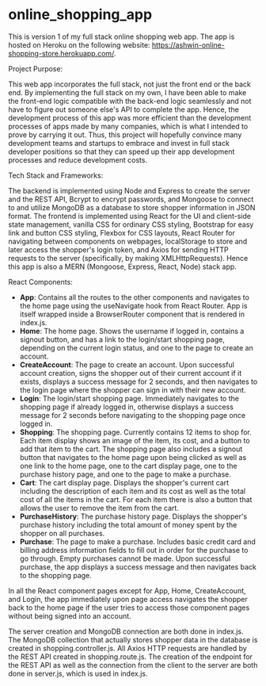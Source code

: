 # online_shopping_app
This is version 1 of my full stack online shopping web app. The app is hosted on Heroku on the following website: https://ashwin-online-shopping-store.herokuapp.com/.

Project Purpose:

This web app incorporates the full stack, not just the front end or the back end. By implementing the full stack on my own, I have been able to make the front-end logic compatible with the back-end logic seamlessly and not have to figure out someone else's API to complete the app. Hence, the development process of this app was more efficient than the development processes of apps made by many companies, which is what I intended to prove by carrying it out. Thus, this project will hopefully convince many development teams and startups to embrace and invest in full stack developer positions so that they can speed up their app development processes and reduce development costs.

Tech Stack and Frameworks:

The backend is implemented using Node and Express to create the server and the REST API, Bcrypt to encrypt passwords, and Mongoose to connect to and utilize MongoDB as a database to store shopper information in JSON format. The frontend is implemented using React for the UI and client-side state management, vanilla CSS for ordinary CSS styling, Bootstrap for easy link and button CSS styling, Flexbox for CSS layouts, React Router for navigating between components on webpages, localStorage to store and later access the shopper's login token, and Axios for sending HTTP requests to the server (specifically, by making XMLHttpRequests). Hence this app is also a MERN (Mongoose, Express, React, Node) stack app.

React Components:

* **App**: Contains all the routes to the other components and navigates to the home page using the useNavigate hook from React Router. App is itself wrapped inside a BrowserRouter component that is rendered in index.js.
* **Home**: The home page. Shows the username if logged in, contains a signout button, and has a link to the login/start shopping page, depending on the current login status, and one to the page to create an account.
* **CreateAccount**: The page to create an account. Upon successful account creation, signs the shopper out of their current account if it exists, displays a success message for 2 seconds, and then navigates to the login page where the shopper can sign in with their new account.
* **Login**: The login/start shopping page. Immediately navigates to the shopping page if already logged in, otherwise displays a success message for 2 seconds before navigating to the shopping page once logged in.
* **Shopping**: The shopping page. Currently contains 12 items to shop for. Each item display shows an image of the item, its cost, and a button to add that item to the cart. The shopping page also includes a signout button that navigates to the home page upon being clicked as well as one link to the home page, one to the cart display page, one to the purchase history page, and one to the page to make a purchase.
* **Cart**: The cart display page. Displays the shopper's current cart including the description of each item and its cost as well as the total cost of all the items in the cart. For each item there is also a button that allows the user to remove the item from the cart.
* **PurchaseHistory**: The purchase history page. Displays the shopper's purchase history including the total amount of money spent by the shopper on all purchases.
* **Purchase**: The page to make a purchase. Includes basic credit card and billing address information fields to fill out in order for the purchase to go through. Empty purchases cannot be made. Upon successful purchase, the app displays a success message and then navigates back to the shopping page.

In all the React component pages except for App, Home, CreateAccount, and Login, the app immediately upon page access navigates the shopper back to the home page if the user tries to access those component pages without being signed into an account.

The server creation and MongoDB connection are both done in index.js. The MongoDB collection that actually stores shopper data in the database is created in shopping.controller.js. All Axios HTTP requests are handled by the REST API created in shopping.route.js. The creation of the endpoint for the REST API as well as the connection from the client to the server are both done in server.js, which is used in index.js.
